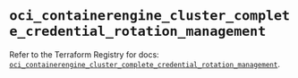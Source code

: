 # `oci_containerengine_cluster_complete_credential_rotation_management`

Refer to the Terraform Registry for docs: [`oci_containerengine_cluster_complete_credential_rotation_management`](https://registry.terraform.io/providers/oracle/oci/6.18.0/docs/resources/containerengine_cluster_complete_credential_rotation_management).
